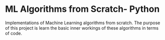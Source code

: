 # ML Algorithms from Scratch- Python
 Implementations of Machine Learning algorithms from scratch. The purpose of this project is learn the basic inner workings of these algorithms in terms of code.

